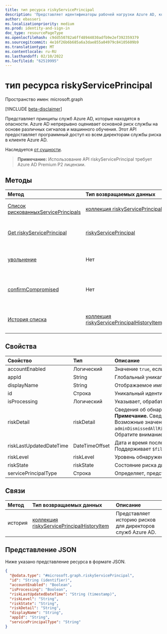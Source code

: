 ```yaml
---
title: тип ресурса riskyServicePrincipal
description: 'Представляет идентификаторы рабочей нагрузки Azure AD, которые находятся под угрозой, включая риски для приложений, директоров служб и управляемых удостоверений. '
author: ebasseri
ms.localizationpriority: medium
ms.prod: identity-and-sign-in
doc_type: resourcePageType
ms.openlocfilehash: c9dd550782a6ff48944030adfb9e2ef392359379
ms.sourcegitcommit: 4e16f26b6b685a6a3dae855a04979c84105609b9
ms.translationtype: MT
ms.contentlocale: ru-RU
ms.lasthandoff: 02/10/2022
ms.locfileid: "62519995"
---
```

# <a name="riskyserviceprincipal-resource-type"></a>тип ресурса riskyServicePrincipal

Пространство имен: microsoft.graph

[!INCLUDE [beta-disclaimer](../../includes/beta-disclaimer.md)]

Представляет принципы служб Azure AD, которые находятся в опасности. Azure AD непрерывно оценивает основной риск службы на основе различных сигналов и машинного обучения. Этот API предоставляет программный доступ ко всем директорам службы риска в клиенте Azure AD.

Наследуется [от сущности](../resources/entity.md).

>**Примечание:** Использование API riskyServicePrincipal требует Azure AD Premium P2 лицензии.

## <a name="methods"></a>Методы
|Метод|Тип возвращаемых данных|Описание|
|:---|:---|:---|
|[Список рискованныхServicePrincipals](../api/identityprotectionroot-list-riskyserviceprincipals.md)|[коллекция riskyServicePrincipal](../resources/riskyserviceprincipal.md)|Список рискованных директоров служб и их свойств риска.|
|[Get riskyServicePrincipal](../api/riskyserviceprincipal-get.md)|[riskyServicePrincipal](../resources/riskyserviceprincipal.md)|Получите определенную главу риск-службы и ее свойства риска.|
|[увольнение](../api/riskyserviceprincipal-dismiss.md)|Нет|Отклоняй риск, связанный с риском для директора службы.|
|[confirmCompromised](../api/riskyserviceprincipal-confirmcompromised.md)|Нет|Подтвердит, что рисковая руководитель службы скомпрометирована.|
|[История списка](../api/riskyserviceprincipal-list-history.md) | [коллекция riskyServicePrincipalHistoryItem](riskyserviceprincipalhistoryitem.md)|Получите историю рисков для директора службы Azure AD.|

## <a name="properties"></a>Свойства

|Свойство|Тип|Описание|
|:---|:---|:---|
|accountEnabled|Логический|Значение `true`, если учетная запись субъекта-службы включена. В противном случае используется значение `false`.|
|appId|String|Глобальный уникальный идентификатор для связанного приложения (его **свойства appId** ), если таково.|
|displayName|String|Отображаемое имя для субъекта-службы.|
|id|Строка|Уникальный идентификатор, присвоенный директору службы в опасности. Наследуется [от сущности](../resources/entity.md).|
|isProcessing|Логический|Указывает, обрабатывает ли Azure AD в настоящее время рискованное состояние директора службы.|
|riskDetail|riskDetail|Сведения об обнаружении риска. <br>**Примечание.** Сведения для этого свойства доступны только для пользователей Azure AD Premium P2. Клиенты P1 будут возвращены `hidden`. <br/>Возможные значения: `none`, , `userPerformedSecuredPasswordChange``adminGeneratedTemporaryPassword`, , `userPerformedSecuredPasswordReset`, `adminConfirmedSigninSafe`, `adminDismissedAllRiskForServicePrincipal``adminConfirmedServicePrincipalCompromised``unknownFutureValue``hidden``adminDismissedAllRiskForUser``adminConfirmedUserCompromised``aiConfirmedSigninSafe``userPassedMFADrivenByRiskBasedPolicy``adminConfirmedSigninCompromised`. Обратите внимание, что для `Prefer: include-unknown-enum-members` получения следующего значения (ы) [](/graph/best-practices-concept#handling-future-members-in-evolvable-enumerations)`adminConfirmedServicePrincipalCompromised` `adminDismissedAllRiskForServicePrincipal`в этом развиваемом переуме.|
|riskLastUpdatedDateTime|DateTimeOffset|Дата и время последнего обновления состояния риска. Тип DateTimeOffset представляет сведения о дате и времени с использованием формата ISO 8601 и всегда указывает время в формате UTC. Например, полночь UTC на 1 января 2021 года .`2021-01-01T00:00:00Z` Поддерживает `$filter` (`eq`).|
|riskLevel|riskLevel|Уровень обнаруженного удостоверения рискованной рабочей нагрузки. Допустимые значения: `low`, `medium`, `high`, `hidden`, `none`, `unknownFutureValue`. Поддерживает `$filter` (`eq`).|
|riskState|riskState|Состояние риска директора службы. Возможные значения: `none`, `confirmedSafe`, `remediated`, `dismissed`, `atRisk`, `confirmedCompromised`, `unknownFutureValue`.|
|servicePrincipalType|Строка|Определяет, представляет ли директор службы `Application`устаревшее или устаревшее `ManagedIdentity`приложение(`socialIdp`). Это задаваемо Azure AD внутренне и наследуется от [servicePrincipal](../resources/servicePrincipal.md). |

## <a name="relationships"></a>Связи

|Метод|Тип возвращаемых данных|Описание|
|:---|:---|:---|
|история|[коллекция riskyServicePrincipalHistoryItem](riskyserviceprincipalhistoryitem.md)|Представляет историю рисков для директоров служб Azure AD.|

## <a name="json-representation"></a>Представление JSON
Ниже указано представление ресурса в формате JSON.
<!-- {
  "blockType": "resource",
  "keyProperty": "id",
  "@odata.type": "microsoft.graph.riskyServicePrincipal",
  "baseType": "microsoft.graph.entity",
  "openType": false
}
-->
``` json
{
  "@odata.type": "#microsoft.graph.riskyServicePrincipal",
  "id": "String (identifier)",
  "accountEnabled": "Boolean",
  "isProcessing": "Boolean",
  "riskLastUpdatedDateTime": "String (timestamp)",
  "riskLevel": "String",
  "riskState": "String",
  "riskDetail": "String",
  "displayName": "String",
  "appId": "String",
  "servicePrincipalType": "String"
}
```

